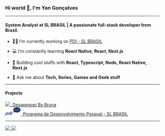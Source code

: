 ### Hi world 👋, I'm Yan Gonçalves

<hr/>

#### System Analyst at SL BRASIL | A passionate full-stack developer from Brazil.

- 👨‍🏭 I’m currently working on [PDI - SL BRASIL](https://github.com/develowl/pdi-client)

- 💻 I’m constantly learning **React Native, React, Next.js**

- 💜 Building cool stuffs with **React, Typescript, Node, React Native, Next.js**

- 💬 Ask me about **Tech, Series, Games and Geek stuff**
<hr/>

#### Projects

<a href="https://github.com/develowl/desapeguei-fila-client" target="_blank">
  <img src="https://s3-sa-east-1.amazonaws.com/bossabox-uploads/61d37f3cd7621f000e6b1aea/81541570-a8ae-11ec-ab9a-a5e3297b44e8" width=50 /> &nbsp;<span style="margin-top:10px">Desapeguei By Bruna</span></a>
<br/>
<a href="https://github.com/develowl/pdi-client" target="_blank" id="link-desapeguei"><img src="https://raw.githubusercontent.com/develowl/pdi-client/cd7208799ad8d76ad745b477bf0db6bf375449ec/public/img/logo-pdi.svg" width=50> &nbsp;Programa de Desenvolvimento Pessoal - SL BRASIL</img></a>

<hr/>

<a href="https://github.com/develowl/github-readme-stats">
  <img width=450 src="https://github-readme-stats.vercel.app/api?username=develowl&show_icons=true&theme=omni&title_color=fe428e&bg_color=141321&hide=contribs" />
  <img height=155 src="https://github-readme-stats.vercel.app/api/top-langs/?username=develowl&theme=omni&title_color=fe428e&bg_color=141321&hide=Shell&langs_count=4&layout=compact&card_width=280" />
</a>



<!--
## Olá mundo! Yan aqui <img src="https://camo.githubusercontent.com/e8e7b06ecf583bc040eb60e44eb5b8e0ecc5421320a92929ce21522dbc34c891/68747470733a2f2f6d656469612e67697068792e636f6d2f6d656469612f6876524a434c467a6361737252346961377a2f67697068792e676966" width=30 />
<br/>
  <a href="https://github.com/develowl/github-readme-stats">
    <img width=450 align="right" src="https://github-readme-stats.vercel.app/api?username=develowl&show_icons=true&theme=omni&title_color=fe428e&bg_color=141321&hide=contribs" />
  </a>


Analista de Sistemas recém formado e um apaixonado desenvolvedor Full-Stack há 4 anos. 

  <a>
    <img align="right" src="https://github-readme-stats.vercel.app/api/top-langs/?username=develowl&theme=omni&title_color=fe428e&bg_color=141321&hide=Shell&langs_count=4&layout=compact&card_width=400" />
  </a>

#### Projetos
<a href="https://supplier.desapegueibybruna.com.br" target="_blank" id="link-desapeguei"><img src="https://s3-sa-east-1.amazonaws.com/bossabox-uploads/61d37f3cd7621f000e6b1aea/81541570-a8ae-11ec-ab9a-a5e3297b44e8" width=15 /> &nbsp;Desapeguei By Bruna </a>

[![Anurag's GitHub stats](https://github-readme-stats.vercel.app/api?username=develowl&show_icons=true&theme=omni&title_color=fe428e&bg_color=141321&hide=contribs)](https://github.com/develowl/github-readme-stats)
[![Anurag's GitHub stats](https://github-readme-stats.vercel.app/api?username=develowl&show_icons=true&theme=omni&title_color=f8d847&bg_color=141321&icon_color=e779a5&hide=contribs)](https://github.com/develowl/github-readme-stats)
-->

